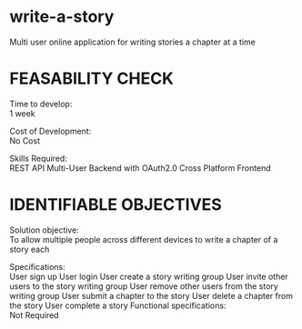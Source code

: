 # write-a-story
Multi user online application for writing stories a chapter at a time

# FEASABILITY CHECK
Time to develop:  
1 week  
  
Cost of Development:  
No Cost  
  
Skills Required:  
REST API
Multi-User Backend with OAuth2.0
Cross Platform Frontend

# IDENTIFIABLE OBJECTIVES
Solution objective:  
To allow multiple people across different devices to write a chapter of a story each
  
Specifications:  
User sign up
User login
User create a story writing group
User invite other users to the story writing group
User remove other users from the story writing group
User submit a chapter to the story
User delete a chapter from the story
User complete a story
Functional specifications:  
Not Required  
  
